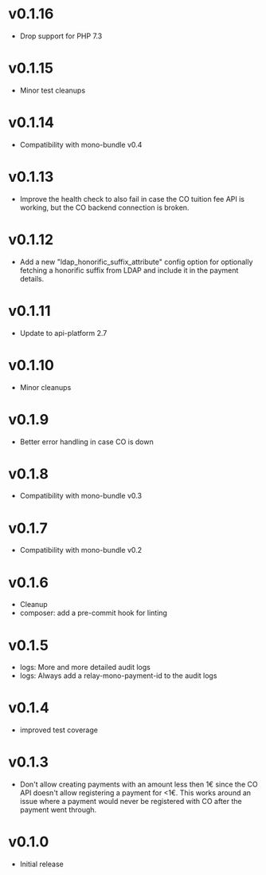# v0.1.16

* Drop support for PHP 7.3

# v0.1.15

* Minor test cleanups

# v0.1.14

* Compatibility with mono-bundle v0.4

# v0.1.13

* Improve the health check to also fail in case the CO tuition fee API is working, but the CO backend connection is broken.

# v0.1.12

* Add a new "ldap_honorific_suffix_attribute" config option for optionally fetching a honorific suffix from LDAP
  and include it in the payment details.

# v0.1.11

* Update to api-platform 2.7

# v0.1.10

* Minor cleanups

# v0.1.9

* Better error handling in case CO is down

# v0.1.8

* Compatibility with mono-bundle v0.3

# v0.1.7

* Compatibility with mono-bundle v0.2

# v0.1.6

* Cleanup
* composer: add a pre-commit hook for linting

# v0.1.5

* logs: More and more detailed audit logs
* logs: Always add a relay-mono-payment-id to the audit logs

# v0.1.4

* improved test coverage

# v0.1.3

* Don't allow creating payments with an amount less then 1€ since the CO API
  doesn't allow registering a payment for <1€. This works around an issue where
  a payment would never be registered with CO after the payment went through.

# v0.1.0

* Initial release
